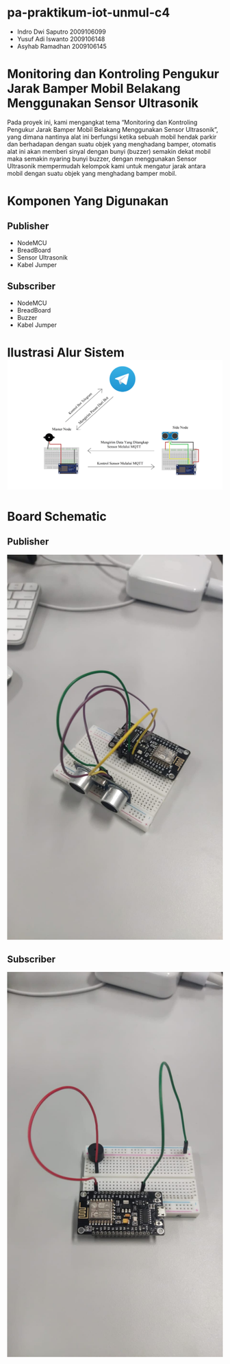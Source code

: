 # pa-praktikum-iot-unmul-c4
<ul>
<li>Indro Dwi Saputro 2009106099
<li>Yusuf Adi Iswanto 2009106148
<li>Asyhab Ramadhan 2009106145
</ul>

# Monitoring dan Kontroling Pengukur Jarak Bamper Mobil Belakang Menggunakan Sensor Ultrasonik
Pada proyek ini, kami mengangkat tema “Monitoring dan Kontroling Pengukur Jarak Bamper Mobil Belakang Menggunakan Sensor Ultrasonik”, yang dimana nantinya alat ini berfungsi ketika sebuah mobil hendak parkir dan berhadapan dengan suatu objek yang menghadang bamper, otomatis alat ini akan memberi sinyal dengan bunyi (buzzer) semakin dekat mobil maka semakin nyaring bunyi buzzer, dengan menggunakan Sensor Ultrasonik mempermudah kelompok kami untuk mengatur jarak antara mobil dengan suatu objek yang menghadang bamper mobil.

# Komponen Yang Digunakan
## Publisher
<ul>
<li>NodeMCU
<li>BreadBoard
<li>Sensor Ultrasonik
<li>Kabel Jumper
</ul>
<h2> Subscriber </h2>
<ul>
<li>NodeMCU
<li>BreadBoard
<li>Buzzer
<li>Kabel Jumper
</ul>
<h1> Ilustrasi Alur Sistem
<img src="image.png" />

# Board Schematic
## Publisher
<img src="pub.jpeg"/>

## Subscriber
<img src="sub.jpeg" />
